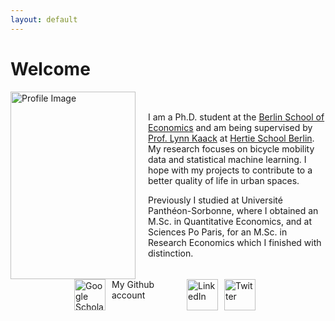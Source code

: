 ```yaml
---
layout: default
---
```

# Welcome

<div style="display: flex; align-items: center;">
    <img src="assets/KaiserSilke_profil.JPG" alt="Profile Image" width="200" height="300" style="margin-right: 20px;">
    <div>
        <p>
            I am a Ph.D. student at the <a href="https://berlinschoolofeconomics.de/home">Berlin School of Economics</a>  and am being supervised by
            <a href="https://lynnkaack.com/index.html">Prof. Lynn Kaack</a> at
            <a href="https://www.hertie-school.org/en/datasciencelab/people/profile/person/kaiser">Hertie School Berlin</a>.
            My research focuses on bicycle mobility data and statistical machine learning. I hope with my projects
            to contribute to a better quality of life in urban spaces.
        </p>
        <p>
            Previously I studied at Université Panthéon-Sorbonne, where I obtained an M.Sc. in Quantitative Economics,
            and at Sciences Po Paris, for an M.Sc. in Research Economics which I finished with distinction.
        </p>
    </div>
</div>



            

            


<div class="icon-links">
  <a href="https://scholar.google.de/citations?user=gcnnM8IAAAAJ&hl=de&oi=sra">
    <img src="url-to-google-scholar-icon" alt="Google Scholar">
  </a>

  <a href="https://github.com/{{ site.github_username }}">
      <i class="fa fa-github"></i> My Github account
  </a>

  <a href="www.linkedin.com/in/silke-kaiser">
    <img src="url-to-linkedin-icon" alt="LinkedIn">
  </a>

  <a href="https://twitter.com/S_K_Kaiser">
    <img src="url-to-twitter-icon" alt="Twitter">
  </a>
</div>

<style>
  .icon-links {
    display: flex; /* Make the icons align horizontally */
    justify-content: space-between; /* Add space between icons */
    max-width: 300px; /* Adjust the maximum width as needed */
    margin: 0 auto; /* Center the icons horizontally */
  }

  .icon-links a {
    text-decoration: none; /* Remove underlines from links */
  }

  .icon-links img {
    width: 50px; /* Adjust the width of the icons as needed */
    height: 50px; /* Adjust the height of the icons as needed */
    margin-right: 10px; /* Add some spacing between icons */
  }
</style>

